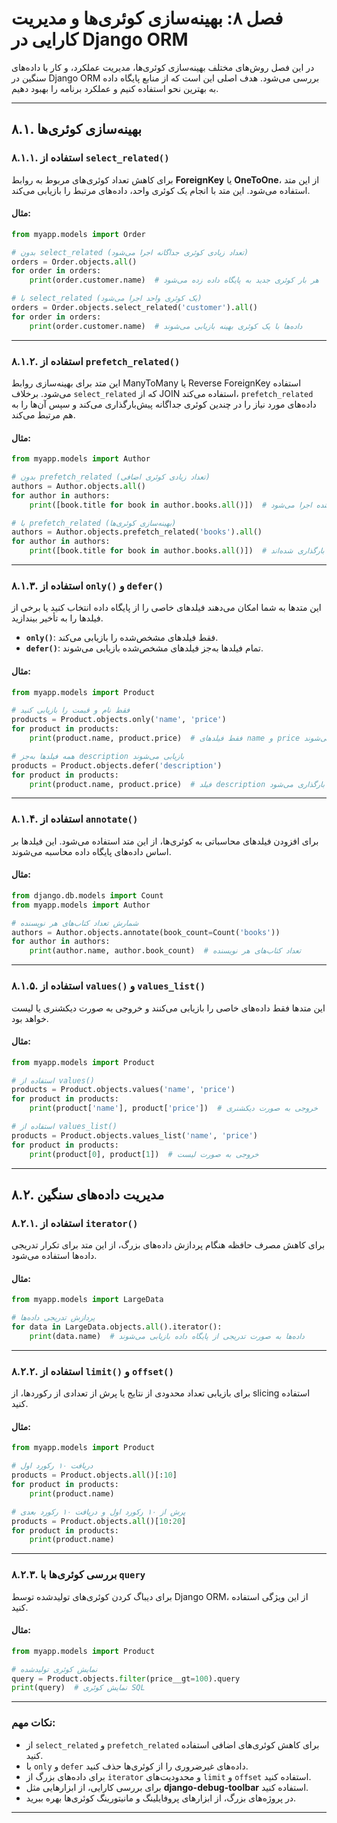 # فصل ۸: بهینه‌سازی کوئری‌ها و مدیریت کارایی در Django ORM

در این فصل روش‌های مختلف بهینه‌سازی کوئری‌ها، مدیریت عملکرد، و کار با داده‌های سنگین در Django ORM بررسی می‌شود. هدف اصلی این است که از منابع پایگاه داده به بهترین نحو استفاده کنیم و عملکرد برنامه را بهبود دهیم.

---

## ۸.۱. بهینه‌سازی کوئری‌ها

### ۸.۱.۱. استفاده از `select_related()`
برای کاهش تعداد کوئری‌های مربوط به روابط **ForeignKey** یا **OneToOne**، از این متد استفاده می‌شود. این متد با انجام یک کوئری واحد، داده‌های مرتبط را بازیابی می‌کند.

#### مثال:
```python
from myapp.models import Order

# بدون select_related (تعداد زیادی کوئری جداگانه اجرا می‌شود)
orders = Order.objects.all()
for order in orders:
    print(order.customer.name)  # هر بار کوئری جدید به پایگاه داده زده می‌شود

# با select_related (یک کوئری واحد اجرا می‌شود)
orders = Order.objects.select_related('customer').all()
for order in orders:
    print(order.customer.name)  # داده‌ها با یک کوئری بهینه بازیابی می‌شوند
```

---

### ۸.۱.۲. استفاده از `prefetch_related()`
این متد برای بهینه‌سازی روابط ManyToMany یا Reverse ForeignKey استفاده می‌شود. برخلاف `select_related` که از JOIN استفاده می‌کند، `prefetch_related` داده‌های مورد نیاز را در چندین کوئری جداگانه پیش‌بارگذاری می‌کند و سپس آن‌ها را به هم مرتبط می‌کند.

#### مثال:
```python
from myapp.models import Author

# بدون prefetch_related (تعداد زیادی کوئری اضافی)
authors = Author.objects.all()
for author in authors:
    print([book.title for book in author.books.all()])  # یک کوئری جدید برای هر نویسنده اجرا می‌شود

# با prefetch_related (بهینه‌سازی کوئری‌ها)
authors = Author.objects.prefetch_related('books').all()
for author in authors:
    print([book.title for book in author.books.all()])  # داده‌ها از قبل بارگذاری شده‌اند
```

---

### ۸.۱.۳. استفاده از `only()` و `defer()`
این متدها به شما امکان می‌دهند فیلدهای خاصی را از پایگاه داده انتخاب کنید یا برخی از فیلدها را به تأخیر بیندازید.

- **`only()`**: فقط فیلدهای مشخص‌شده را بازیابی می‌کند.
- **`defer()`**: تمام فیلدها به‌جز فیلدهای مشخص‌شده بازیابی می‌شوند.

#### مثال:
```python
from myapp.models import Product

# فقط نام و قیمت را بازیابی کنید
products = Product.objects.only('name', 'price')
for product in products:
    print(product.name, product.price)  # فقط فیلدهای name و price بارگذاری می‌شوند

# همه فیلدها به‌جز description بازیابی می‌شوند
products = Product.objects.defer('description')
for product in products:
    print(product.name, product.price)  # فیلد description هنگام دسترسی بارگذاری می‌شود
```

---

### ۸.۱.۴. استفاده از `annotate()`
برای افزودن فیلدهای محاسباتی به کوئری‌ها، از این متد استفاده می‌شود. این فیلدها بر اساس داده‌های پایگاه داده محاسبه می‌شوند.

#### مثال:
```python
from django.db.models import Count
from myapp.models import Author

# شمارش تعداد کتاب‌های هر نویسنده
authors = Author.objects.annotate(book_count=Count('books'))
for author in authors:
    print(author.name, author.book_count)  # تعداد کتاب‌های هر نویسنده
```

---

### ۸.۱.۵. استفاده از `values()` و `values_list()`
این متدها فقط داده‌های خاصی را بازیابی می‌کنند و خروجی به صورت دیکشنری یا لیست خواهد بود.

#### مثال:
```python
from myapp.models import Product

# استفاده از values()
products = Product.objects.values('name', 'price')
for product in products:
    print(product['name'], product['price'])  # خروجی به صورت دیکشنری

# استفاده از values_list()
products = Product.objects.values_list('name', 'price')
for product in products:
    print(product[0], product[1])  # خروجی به صورت لیست
```

---

## ۸.۲. مدیریت داده‌های سنگین

### ۸.۲.۱. استفاده از `iterator()`
برای کاهش مصرف حافظه هنگام پردازش داده‌های بزرگ، از این متد برای تکرار تدریجی داده‌ها استفاده می‌شود.

#### مثال:
```python
from myapp.models import LargeData

# پردازش تدریجی داده‌ها
for data in LargeData.objects.all().iterator():
    print(data.name)  # داده‌ها به صورت تدریجی از پایگاه داده بازیابی می‌شوند
```

---

### ۸.۲.۲. استفاده از `limit()` و `offset()`
برای بازیابی تعداد محدودی از نتایج یا پرش از تعدادی از رکوردها، از slicing استفاده کنید.

#### مثال:
```python
from myapp.models import Product

# دریافت ۱۰ رکورد اول
products = Product.objects.all()[:10]
for product in products:
    print(product.name)

# پرش از ۱۰ رکورد اول و دریافت ۱۰ رکورد بعدی
products = Product.objects.all()[10:20]
for product in products:
    print(product.name)
```

---

### ۸.۲.۳. بررسی کوئری‌ها با `query`
برای دیباگ کردن کوئری‌های تولیدشده توسط Django ORM، از این ویژگی استفاده کنید.

#### مثال:
```python
from myapp.models import Product

# نمایش کوئری تولیدشده
query = Product.objects.filter(price__gt=100).query
print(query)  # نمایش کوئری SQL
```

---

### نکات مهم:
- از `select_related` و `prefetch_related` برای کاهش کوئری‌های اضافی استفاده کنید.
- با `only` و `defer` داده‌های غیرضروری را از کوئری‌ها حذف کنید.
- برای داده‌های بزرگ از `iterator` و محدودیت‌های `limit` و `offset` استفاده کنید.
- برای بررسی کارایی، از ابزارهایی مثل **django-debug-toolbar** استفاده کنید.
- در پروژه‌های بزرگ، از ابزارهای پروفایلینگ و مانیتورینگ کوئری‌ها بهره ببرید.

---

